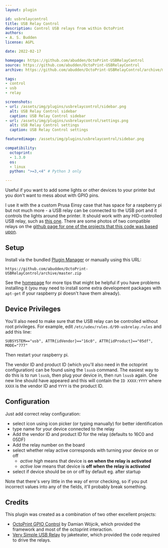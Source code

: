 ```yaml
---
layout: plugin

id: usbrelaycontrol
title: USB Relay Control
description: Control USB relays from within OctoPrint
authors:
- A. S. Budden
license: AGPL

date: 2022-02-17

homepage: https://github.com/abudden/OctoPrint-USBRelayControl
source: https://github.com/abudden/OctoPrint-USBRelayControl
archive: https://github.com/abudden/OctoPrint-USBRelayControl/archive/master.zip

tags:
- control
- usb
- relay

screenshots:
- url: /assets/img/plugins/usbrelaycontrol/sidebar.png
  alt: USB Relay Control sidebar
  caption: USB Relay Control sidebar
- url: /assets/img/plugins/usbrelaycontrol/settings.png
  alt: USB Relay Control settings
  caption: USB Relay Control settings

featuredimage: /assets/img/plugins/usbrelaycontrol/sidebar.png

compatibility:
  octoprint:
  - 1.3.0
  os:
  - linux
  python: ">=3,<4" # Python 3 only

---
```


Useful if you want to add some lights or other devices to your printer but you don't want to mess about with GPIO pins.

I use it with the a custom Prusa Einsy case that has space for a raspberry pi but not much more - a USB relay can be connected to the USB port and it controls the lights around the printer.  It should work with any HID-controlled USB relay, such as [this one](https://www.ebay.co.uk/itm/253297488368).  There are some photos of two compatible relays on the [github page for one of the projects that this code was based upon](https://github.com/jaketeater/Very-Simple-USB-Relay).

## Setup

Install via the bundled [Plugin Manager](https://docs.octoprint.org/en/master/bundledplugins/pluginmanager.html)
or manually using this URL:

    https://github.com/abudden/OctoPrint-USBRelayControl/archive/master.zip

See the [homepage](https://github.com/abudden/OctoPrint-USBRelayControl) for more tips that might be helpful if you have problems installing it (you may need to install some extra development packages with `apt-get` if your raspberry pi doesn't have them already).

## Device Privileges

You'll also need to make sure that the USB relay can be controlled without root privileges.  For example, edit `/etc/udev/rules.d/99-usbrelay.rules` and add this line:

```
SUBSYSTEM=="usb", ATTR{idVendor}=="16c0", ATTR{idProduct}=="05df", MODE="777"
```

Then restart your raspberry pi.

The vendor ID and product ID (which you'll also need in the octoprint configuration) can be found using the `lsusb` command.  The easiest way to do this is to run `lsusb`, then plug your device in, then run `lsusb` again.  One new line should have appeared and this will contain the `ID XXXX:YYYY` where `XXXX` is the vendor ID and `YYYY` is the product ID.

## Configuration

Just add correct relay configuration:

- select icon using icon picker (or typing manually) for better identification
- type name for your device connected to the relay
- Add the vendor ID and product ID for the relay (defaults to 16C0 and 05DF)
- Add the relay number on the board
- select whether relay active corresponds with turning your device on or off
    - _active high_ means that device is **on when the relay is activated**
    - _active low_ means that device is **off when the relay is activated**
- select if device should be on or off by default eg. after startup

Note that there's very little in the way of error checking, so if you put incorrect values into any of the fields, it'll probably break something.

## Credits

This plugin was created as a combination of two other excellent projects:

* [OctoPrint GPIO Control](https://github.com/catgiggle/OctoPrint-GpioControl) by Damian Wójcik, which provided the framework and most of the octoprint interaction.
* [Very Simple USB Relay](https://github.com/jaketeater/Very-Simple-USB-Relay) by jaketeater, which provided the code required to drive the relays.

